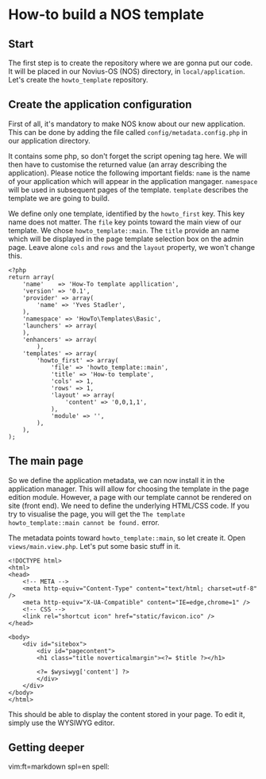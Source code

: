 # How-to build a NOS template

## Start

The first step is to create the repository where we are gonna put our code. It
will be placed in our Novius-OS (NOS) directory, in `local/application`. Let's
create the `howto_template` repository. 

## Create the application configuration

First of all, it's mandatory to make NOS know about our new application. This
can be done by adding the file called `config/metadata.config.php` in our
application directory. 

It contains some php, so don't forget the script opening tag here. We will then
have to customise the returned value (an array describing the application).
Please notice the following important fields: `name` is the name of your
application which will appear in the application mangager. `namespace` will be
used in subsequent pages of the template.  `template` describes the template we
are going to build. 

We define only one template, identified by the `howto_first` key. This key name
does not matter. The `file` key points toward the main view of our template. We
chose `howto_template::main`. The `title` provide an name which will be displayed
in the page template selection box on the admin page. Leave alone `cols` and
`rows` and the `layout` property, we won't change this.

    <?php
    return array(
        'name'    => 'How-To template appllication',
        'version' => '0.1',
        'provider' => array(
            'name' => 'Yves Stadler',
        ),
        'namespace' => 'HowTo\Templates\Basic',
        'launchers' => array(
        ),
        'enhancers' => array(
            ),
        'templates' => array(
            'howto_first' => array(
                'file' => 'howto_template::main',
                'title' => 'How-to template',
                'cols' => 1,
                'rows' => 1,
                'layout' => array(
                    'content' => '0,0,1,1',
                ),
                'module' => '',
            ),
        ),
    );

## The main page

So we define the application metadata, we can now install it in the application
manager. This will allow for choosing the template in the page edition module. 
However, a page with our template cannot be rendered on site (front end). We
need to define the underlying HTML/CSS code. If you try to visualise the page,
you will get the `The template howto_template::main cannot be found.` error.

The metadata points toward `howto_template::main`, so let create it. Open
`views/main.view.php`. Let's put some basic stuff in it.

    <!DOCTYPE html>
    <html> 
    <head>
        <!-- META -->
        <meta http-equiv="Content-Type" content="text/html; charset=utf-8" />
        <meta http-equiv="X-UA-Compatible" content="IE=edge,chrome=1" />
        <!-- CSS -->
        <link rel="shortcut icon" href="static/favicon.ico" />
    </head>

    <body>
        <div id="sitebox">
            <div id="pagecontent">
            <h1 class="title noverticalmargin"><?= $title ?></h1>

            <?= $wysiwyg['content'] ?>
            </div>
        </div>
    </body>
    </html>

This should be able to display the content stored in your page. To edit it,
simply use the WYSIWYG editor.

## Getting deeper


vim:ft=markdown spl=en spell: 

